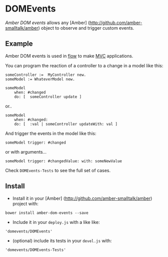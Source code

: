 # DOMEvents

*Amber DOM events* allows any [Amber] (http://github.com/amber-smalltalk/amber) object to observe and trigger custom events.

## Example

Amber DOM events is used in [flow](https://github.com/flow-stack/flow) to make [MVC](http://en.wikipedia.org/wiki/Model%E2%80%93view%E2%80%93controller) applications.

You can program the reaction of a controller to a change in a model like this:

```
someController :=  MyController new.
someModel := WhateverModel new.

someModel 
	when: #changed 
	do: [  someController update ]
```

or..

```
someModel 
	when: #changed: 
	do: [  :val | someController updateWith: val ]
```

And trigger the events in the model like this:

```
someModel trigger: #changed
```

or with arguments...

```
someModel trigger: #changedValue: with: someNewValue
```

Check `DOMEvents-Tests` to see the full set of cases.

## Install

- Install it in your  [Amber] (http://github.com/amber-smalltalk/amber) project with:

```
bower install amber-dom-events --save
```

- Include it in your `deploy.js` with a like like:

```
'domevents/DOMEvents'
```
- (optional) include its tests in your `devel.js` with:

```
'domevents/DOMEvents-Tests'
```

